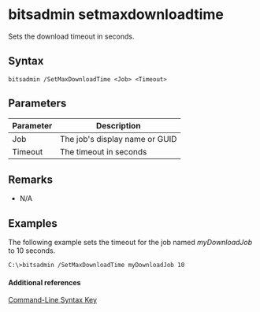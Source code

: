 # bitsadmin setmaxdownloadtime



Sets the download timeout in seconds.

## Syntax

```
bitsadmin /SetMaxDownloadTime <Job> <Timeout>
```

## Parameters

|Parameter|Description|
|---------|-----------|
|Job|The job's display name or GUID|
|Timeout|The timeout in seconds|

## Remarks

-   N/A

## <a name="BKMK_examples"></a>Examples

The following example sets the timeout for the job named *myDownloadJob* to 10 seconds.
```
C:\>bitsadmin /SetMaxDownloadTime myDownloadJob 10
```

#### Additional references

[Command-Line Syntax Key](command-line-syntax-key.md)